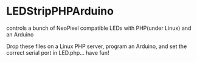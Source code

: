 LEDStripPHPArduino
==================

controls a bunch of NeoPixel compatible LEDs with PHP(under Linux) and an Arduino


Drop these files on a Linux PHP server, program an Arduino, and set the correct serial port in LED.php... have fun!
